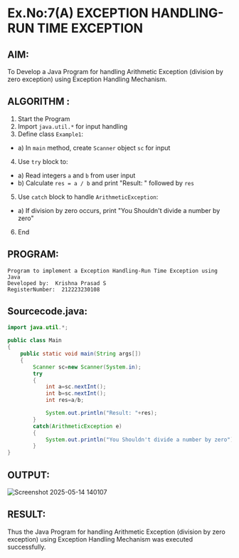 # Ex.No:7(A)           EXCEPTION HANDLING-RUN TIME EXCEPTION
## AIM:
  To Develop a Java Program for handling Arithmetic Exception (division by zero exception) using Exception Handling Mechanism.

## ALGORITHM :
1.  Start the Program
2.	Import `java.util.*` for input handling
3.	Define class `Example1`:
-	a) In `main` method, create `Scanner` object `sc` for input
4.	Use `try` block to:
-	a) Read integers `a` and `b` from user input
-	b) Calculate `res = a / b` and print "Result: " followed by `res`
5.	Use `catch` block to handle `ArithmeticException`:
-	a) If division by zero occurs, print "You Shouldn't divide a number by zero"
6.	End







## PROGRAM:
 ```
Program to implement a Exception Handling-Run Time Exception using Java
Developed by:  Krishna Prasad S
RegisterNumber:  212223230108
```

## Sourcecode.java:
```java
import java.util.*;

public class Main
{
    public static void main(String args[])
    {
        Scanner sc=new Scanner(System.in);
        try
        {
            int a=sc.nextInt(); 
            int b=sc.nextInt(); 
            int res=a/b;

            System.out.println("Result: "+res);
        }
        catch(ArithmeticException e)
        {
            System.out.println("You Shouldn't divide a number by zero");}
        }
}

```






## OUTPUT:

![Screenshot 2025-05-14 140107](https://github.com/user-attachments/assets/defe9c40-c958-4ac3-9334-406db9197716)


## RESULT:
Thus the Java Program for handling Arithmetic Exception (division by zero exception) using Exception Handling Mechanism was executed successfully.

